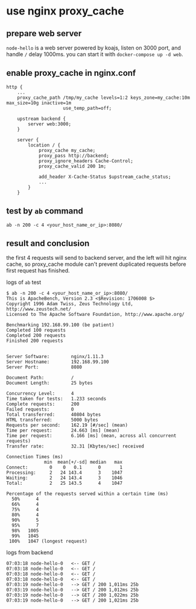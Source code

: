 # use nginx proxy_cache

## prepare web server

`node-hello` is a web server powered by koajs, listen on 3000 port, and handle `/` delay 1000ms.
you can start it with `docker-compose up -d web`.

## enable proxy_cache in nginx.conf

```
http {
	...
	proxy_cache_path /tmp/my_cache levels=1:2 keys_zone=my_cache:10m max_size=10g inactive=1m 
                     use_temp_path=off;

    upstream backend {
        server web:3000;
    }

    server {
        location / {
            proxy_cache my_cache;
            proxy_pass http://backend;
            proxy_ignore_headers Cache-Control;
            proxy_cache_valid 200 1m;

            add_header X-Cache-Status $upstream_cache_status;
            ...
        }
    }
```

## test by `ab` command

```
ab -n 200 -c 4 <your_host_name_or_ip>:8080/
```

## result and conclusion

the first 4 requests will send to backend server, and the left will hit nginx cache, so proxy_cache
module can't prevent duplicated requests before first request has finished.

logs of `ab` test

```
$ ab -n 200 -c 4 <your_host_name_or_ip>:8080/
This is ApacheBench, Version 2.3 <$Revision: 1706008 $>
Copyright 1996 Adam Twiss, Zeus Technology Ltd, http://www.zeustech.net/
Licensed to The Apache Software Foundation, http://www.apache.org/

Benchmarking 192.168.99.100 (be patient)
Completed 100 requests
Completed 200 requests
Finished 200 requests


Server Software:        nginx/1.11.3
Server Hostname:        192.168.99.100
Server Port:            8080

Document Path:          /
Document Length:        25 bytes

Concurrency Level:      4
Time taken for tests:   1.233 seconds
Complete requests:      200
Failed requests:        0
Total transferred:      40804 bytes
HTML transferred:       5000 bytes
Requests per second:    162.19 [#/sec] (mean)
Time per request:       24.663 [ms] (mean)
Time per request:       6.166 [ms] (mean, across all concurrent requests)
Transfer rate:          32.31 [Kbytes/sec] received

Connection Times (ms)
              min  mean[+/-sd] median   max
Connect:        0    0   0.1      0       1
Processing:     2   24 143.4      3    1047
Waiting:        2   24 143.4      3    1046
Total:          2   25 143.5      4    1047

Percentage of the requests served within a certain time (ms)
  50%      4
  66%      4
  75%      4
  80%      4
  90%      5
  95%      7
  98%   1005
  99%   1045
 100%   1047 (longest request)
```

logs from backend

```
07:03:18 node-hello-0   <-- GET /
07:03:18 node-hello-0   <-- GET /
07:03:18 node-hello-0   <-- GET /
07:03:18 node-hello-0   <-- GET /
07:03:19 node-hello-0   --> GET / 200 1,011ms 25b
07:03:19 node-hello-0   --> GET / 200 1,012ms 25b
07:03:19 node-hello-0   --> GET / 200 1,022ms 25b
07:03:19 node-hello-0   --> GET / 200 1,021ms 25b
```

